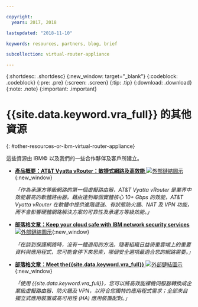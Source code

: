 ```yaml
---

copyright:
  years: 2017, 2018

lastupdated: "2018-11-10"

keywords: resources, partners, blog, brief

subcollection: virtual-router-appliance

---
```


{:shortdesc: .shortdesc}
{:new_window: target="_blank"}
{:codeblock: .codeblock}
{:pre: .pre}
{:screen: .screen}
{:tip: .tip}
{:download: .download}
{:note: .note}
{:important: .important}

# {{site.data.keyword.vra_full}} 的其他資源
{: #other-resources-or-ibm-virtual-router-appliance}

這些資源由 IBM© 以及我們的一些合作夥伴及客戶所建立。

* [**產品概要：AT&T Vyatta vRouter：敏捷式網路及高效能** ![外部鏈結圖示](../../icons/launch-glyph.svg "外部鏈結圖示")](https://public.dhe.ibm.com/cloud/bluemix/network/vra/final_vyatta_product_brief_june_2018_2.pdf){:new_window}

    *「作為承運方等級網路的第一個虛擬路由器，AT&T Vyatta vRouter 是業界中效能最高的軟體路由器。藉由達到每個實體核心 10+ Gbps 的效能，AT&T Vyatta vRouter 在軟體中提供進階遞送、有狀態防火牆、NAT 及 VPN 功能，而不會影響硬體網路解決方案的可靠性及承運方等級效能。」*

* [**部落格文章：Keep your cloud safe with IBM network security services** ![外部鏈結圖示](../../icons/launch-glyph.svg "外部鏈結圖示")](https://www.ibm.com/blogs/bluemix/2017/09/keep-cloud-safe-ibm-network-security-services/){:new_window}

    *「在談到保護網路時，沒有一體適用的方法。隨著組織日益倚重雲端上的重要資料與應用程式，您可能會停下來思索，哪個安全選項最適合您的網路需要。」*

* [**部落格文章：Meet the{{site.data.keyword.vra_full}}** ![外部鏈結圖示](../../icons/launch-glyph.svg "外部鏈結圖示")](https://www.ibm.com/blogs/bluemix/2017/07/virtual-router-appliance/){:new_window}

    *「使用 {{site.data.keyword.vra_full}}，您可以將高效能裸機伺服器轉換成企業級虛擬路由器、防火牆及 VPN，以符合您獨特的應用程式需求；全部來自獨立式應用裝置或高可用性 (HA) 應用裝置配對。」*

